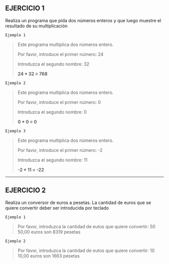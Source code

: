 ## EJERCICIO 1

Realiza un programa que pida dos números
enteros y que luego muestre el resultado de
su multiplicación

`Ejemplo 1` 

> Este programa multiplica dos números entero.
>
> Por favor, introduce el primer número: 24
>
> Introduzca el segundo nombre: 32
>
> **24 * 32 = 768** 


`Ejemplo 2`

> Este programa multiplica dos números entero.
>
> Por favor, introduce el primer número: 0
>
> Introduzca el segundo nombre: 0
> 
> **0 * 0 = 0**

 `Ejemplo 3`

> Este programa multiplica dos números entero.
>
> Por favor, introduce el primer número: -2
>
> Introduzca el segundo nombre: 11
>
> **-2 * 11 = -22**
 
 ---

 ## EJERCICIO 2

Realiza un conversor de euros a pesetas. La cantidad de euros que se quiere convertir deber ser introducida por teclado

`Ejemplo 1`

>
> Por favor, introduzca la cantidad de eutos que quiere convertir: 50
> 50,00 euros son 8319 pesetas
>

`Ejemplo 2`

>
> Por favor, introduzca la cantidad de eutos que quiere convertir: 10
> 10,00 euros son 1663 pesetas
>
